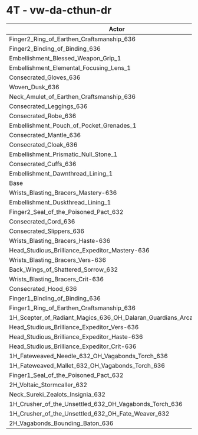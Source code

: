# 4T - vw-da-cthun-dr
| Actor | DPS | Increase |
|---|:---:|:---:|
|Finger2_Ring_of_Earthen_Craftsmanship_636|2289458|0.38%|
|Finger2_Binding_of_Binding_636|2289237|0.38%|
|Embellishment_Blessed_Weapon_Grip_1|2287142|0.28%|
|Embellishment_Elemental_Focusing_Lens_1|2286046|0.24%|
|Consecrated_Gloves_636|2285543|0.21%|
|Woven_Dusk_636|2284584|0.17%|
|Neck_Amulet_of_Earthen_Craftsmanship_636|2284216|0.15%|
|Consecrated_Leggings_636|2283832|0.14%|
|Consecrated_Robe_636|2283212|0.11%|
|Embellishment_Pouch_of_Pocket_Grenades_1|2282980|0.10%|
|Consecrated_Mantle_636|2282384|0.07%|
|Consecrated_Cloak_636|2281985|0.06%|
|Embellishment_Prismatic_Null_Stone_1|2281801|0.05%|
|Consecrated_Cuffs_636|2280745|0.00%|
|Embellishment_Dawnthread_Lining_1|2280727|0.00%|
|Base|2280684|0.00%|
|Wrists_Blasting_Bracers_Mastery-636|2280611|0.00%|
|Embellishment_Duskthread_Lining_1|2280288|-0.02%|
|Finger2_Seal_of_the_Poisoned_Pact_632|2280211|-0.02%|
|Consecrated_Cord_636|2279946|-0.03%|
|Consecrated_Slippers_636|2279825|-0.04%|
|Wrists_Blasting_Bracers_Haste-636|2279483|-0.05%|
|Head_Studious_Brilliance_Expeditor_Mastery-636|2279260|-0.06%|
|Wrists_Blasting_Bracers_Vers-636|2278005|-0.12%|
|Back_Wings_of_Shattered_Sorrow_632|2277413|-0.14%|
|Wrists_Blasting_Bracers_Crit-636|2276853|-0.17%|
|Consecrated_Hood_636|2276226|-0.20%|
|Finger1_Binding_of_Binding_636|2274718|-0.26%|
|Finger1_Ring_of_Earthen_Craftsmanship_636|2274513|-0.27%|
|1H_Scepter_of_Radiant_Magics_636_OH_Dalaran_Guardians_Arcanotool_632|2271408|-0.41%|
|Head_Studious_Brilliance_Expeditor_Vers-636|2271030|-0.42%|
|Head_Studious_Brilliance_Expeditor_Haste-636|2268464|-0.54%|
|Head_Studious_Brilliance_Expeditor_Crit-636|2266554|-0.62%|
|1H_Fateweaved_Needle_632_OH_Vagabonds_Torch_636|2249603|-1.36%|
|1H_Fateweaved_Mallet_632_OH_Vagabonds_Torch_636|2249455|-1.37%|
|Finger1_Seal_of_the_Poisoned_Pact_632|2248840|-1.40%|
|2H_Voltaic_Stormcaller_632|2224376|-2.47%|
|Neck_Sureki_Zealots_Insignia_632|2202708|-3.42%|
|1H_Crusher_of_the_Unsettled_632_OH_Vagabonds_Torch_636|1924885|-15.60%|
|1H_Crusher_of_the_Unsettled_632_OH_Fate_Weaver_632|1918112|-15.90%|
|2H_Vagabonds_Bounding_Baton_636|1861954|-18.36%|
